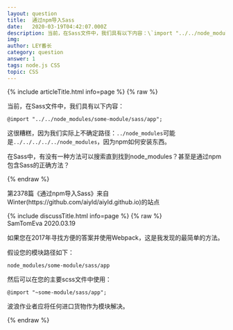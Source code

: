 ```yaml
---
layout: question
title:  通过npm导入Sass
date:   2020-03-19T04:42:07.000Z
description: 当前，在Sass文件中，我们具有以下内容：\`import "../../node_modules/some-module/sass/app";这...
img: 
author: LEY番长
category: question
answer: 1
tags: node.js CSS
topic: CSS
---
```

<div class="article-root">
  <div class="article">
    {% include articleTitle.html info=page %}
    {% raw %}
    <div class="article-content"><p><font style="vertical-align: inherit;"><font style="vertical-align: inherit;">当前，在Sass文件中，我们具有以下内容：</font></font></p>

<pre><code>@import "../../node_modules/some-module/sass/app";
</code></pre>

<p><font style="vertical-align: inherit;"><font style="vertical-align: inherit;">这很糟糕，因为我们实际上不确定路径：</font></font><code>../node_modules</code><font style="vertical-align: inherit;"><font style="vertical-align: inherit;">可能是</font></font><code>../../../../../node_modules</code><font style="vertical-align: inherit;"><font style="vertical-align: inherit;">，因为npm如何安装东西。</font></font></p>

<p><font style="vertical-align: inherit;"><font style="vertical-align: inherit;">在Sass中，有没有一种方法可以搜索直到找到node_modules？</font><font style="vertical-align: inherit;">甚至是通过npm包含Sass的正确方法？</font></font></p></div>
    {% endraw %}
  </div>
  <p class="winter_mark">第2378篇《通过npm导入Sass》来自Winter(https://github.com/aiyld/aiyld.github.io)的站点</p>
  <div class="discuss-wrapper">
    {% include discussTitle.html info=page %}
    {% raw %}
    <div class="discuss-item">
        <div class="discuss-parent">
          <div class="discuss-meta">
            <span class="discuss-user">SamTomEva</span>
            <span class="discuss-time">2020.03.19</span>
          </div>
          <div class="discuss-comment"><p><font style="vertical-align: inherit;"><font style="vertical-align: inherit;">如果您在2017年寻找方便的答案并使用Webpack，这是我发现的最简单的方法。</font></font></p>

<p><font style="vertical-align: inherit;"><font style="vertical-align: inherit;">假设您的模块路径如下：</font></font></p>

<pre><code>node_modules/some-module/sass/app
</code></pre>

<p><font style="vertical-align: inherit;"><font style="vertical-align: inherit;">然后可以在您的主要scss文件中使用：</font></font></p>

<pre><code>@import "~some-module/sass/app";
</code></pre>

<p><font style="vertical-align: inherit;"><font style="vertical-align: inherit;">波浪作业者应将任何进口货物作为模块解决。</font></font></p></div>
        </div></div>
    {% endraw %}
  </div>
<div>
